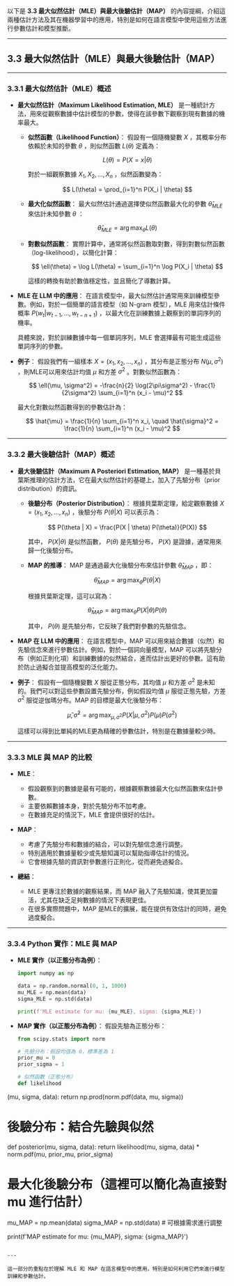 以下是 **3.3 最大似然估計（MLE）與最大後驗估計（MAP）** 的內容提綱，介紹這兩種估計方法及其在機器學習中的應用，特別是如何在語言模型中使用這些方法進行參數估計和模型推斷。

---

## **3.3 最大似然估計（MLE）與最大後驗估計（MAP）**

---

### **3.3.1 最大似然估計（MLE）概述**
- **最大似然估計（Maximum Likelihood Estimation, MLE）** 是一種統計方法，用來從觀察數據中估計模型的參數，使得在該參數下觀察到現有數據的機率最大。
  
  - **似然函數（Likelihood Function）**：
    假設有一個隨機變數  $X$ ，其概率分布依賴於未知的參數  $\theta$ ，則似然函數  $L(\theta)$  定義為：

    $$
    L(\theta) = P(X = x | \theta)
    $$

    對於一組觀察數據  $X_1, X_2, \dots, X_n$ ，似然函數變為：

    $$
    L(\theta) = \prod_{i=1}^n P(X_i | \theta)
    $$


  - **最大化似然函數**：
    最大似然估計通過選擇使似然函數最大化的參數  $\hat{\theta}_{MLE}$  來估計未知參數  $\theta$ ：

    $$
    \hat{\theta}_{MLE} = \arg\max_{\theta} L(\theta)
    $$


  - **對數似然函數**：
    實際計算中，通常將似然函數取對數，得到對數似然函數（log-likelihood），以簡化計算：

    $$
    \ell(\theta) = \log L(\theta) = \sum_{i=1}^n \log P(X_i | \theta)
    $$

    這樣的轉換有助於數值穩定性，並且簡化了導數計算。

- **MLE 在 LLM 中的應用**：
  在語言模型中，最大似然估計通常用來訓練模型參數。例如，對於一個簡單的語言模型（如 N-gram 模型），MLE 用來估計條件概率  $P(w_t | w_{t-1}, \dots, w_{t-n+1})$ ，以最大化在訓練數據上觀察到的單詞序列的機率。

  具體來說，對於訓練數據中每一個單詞序列，MLE 會選擇最有可能生成這些單詞序列的參數。

- **例子**：
  假設我們有一組樣本  $X = (x_1, x_2, \dots, x_n)$ ，其分布是正態分布  $N(\mu, \sigma^2)$ ，則MLE可以用來估計均值  $\mu$  和方差  $\sigma^2$ 。對數似然函數為：

  $$
  \ell(\mu, \sigma^2) = -\frac{n}{2} \log(2\pi\sigma^2) - \frac{1}{2\sigma^2} \sum_{i=1}^n (x_i - \mu)^2
  $$

  最大化對數似然函數得到的參數估計為：

  $$
  \hat{\mu} = \frac{1}{n} \sum_{i=1}^n x_i, \quad \hat{\sigma}^2 = \frac{1}{n} \sum_{i=1}^n (x_i - \mu)^2
  $$


---

### **3.3.2 最大後驗估計（MAP）概述**
- **最大後驗估計（Maximum A Posteriori Estimation, MAP）** 是一種基於貝葉斯推理的估計方法，它在最大似然估計的基礎上，加入了先驗分布（prior distribution）的資訊。

  - **後驗分布（Posterior Distribution）**：
    根據貝葉斯定理，給定觀察數據  $X = (x_1, x_2, \dots, x_n)$ ，後驗分布  $P(\theta | X)$  可以表示為：

    $$
    P(\theta | X) = \frac{P(X | \theta) P(\theta)}{P(X)}
    $$

    其中， $P(X | \theta)$  是似然函數， $P(\theta)$  是先驗分布， $P(X)$  是證據，通常用來歸一化後驗分布。

  - **MAP 的推導**：
    MAP 是通過最大化後驗分布來估計參數  $\hat{\theta}_{MAP}$ ，即：

    $$
    \hat{\theta}_{MAP} = \arg\max_{\theta} P(\theta | X)
    $$

    根據貝葉斯定理，這可以寫為：

    $$
    \hat{\theta}_{MAP} = \arg\max_{\theta} P(X | \theta) P(\theta)
    $$

    其中， $P(\theta)$  是先驗分布，它反映了我們對參數的先驗信念。

- **MAP 在 LLM 中的應用**：
  在語言模型中，MAP 可以用來結合數據（似然）和先驗信念來進行參數估計。例如，對於一個詞向量模型，MAP 可以將先驗分布（例如正則化項）和訓練數據的似然結合，進而估計出更好的參數。這有助於防止過擬合並提高模型的泛化能力。

- **例子**：
  假設有一個隨機變數  $X$  服從正態分布，其均值  $\mu$  和方差  $\sigma^2$  是未知的。我們可以對這些參數設置先驗分布，例如假設均值  $\mu$  服從正態先驗，方差  $\sigma^2$  服從逆伽瑪分布。MAP 的目標是最大化後驗分布：

  $$
  \hat{\mu}, \hat{\sigma}^2 = \arg\max_{\mu, \sigma^2} P(X | \mu, \sigma^2) P(\mu) P(\sigma^2)
  $$

  這樣可以得到比單純的MLE更為精確的參數估計，特別是在數據量較少時。

---

### **3.3.3 MLE 與 MAP 的比較**
- **MLE**：
  - 假設觀察到的數據是最有可能的，根據觀察數據最大化似然函數來估計參數。
  - 主要依賴數據本身，對於先驗分布不加考慮。
  - 在數據充足的情況下，MLE 會提供很好的估計。

- **MAP**：
  - 考慮了先驗分布和數據的結合，可以對先驗信念進行調整。
  - 特別適用於數據量較少或先驗知識可以幫助指導估計的情況。
  - 它會根據先驗的資訊對參數進行正則化，從而避免過擬合。

- **總結**：
  - MLE 更專注於數據的觀察結果，而 MAP 融入了先驗知識，使其更加靈活，尤其在缺乏足夠數據的情況下表現更佳。
  - 在很多實際問題中，MAP 是MLE的擴展，能在提供有效估計的同時，避免過度擬合。

---

### **3.3.4 Python 實作：MLE 與 MAP**
- **MLE 實作（以正態分布為例）**：
  ```python
  import numpy as np

  data = np.random.normal(0, 1, 1000)
  mu_MLE = np.mean(data)
  sigma_MLE = np.std(data)
  
  print(f'MLE estimate for mu: {mu_MLE}, sigma: {sigma_MLE}')
  ```

- **MAP 實作（以正態分布為例）**：
  假設先驗為正態分布：
  ```python
  from scipy.stats import norm

  # 先驗分布：假設均值為 0，標準差為 1
  prior_mu = 0
  prior_sigma = 1

  # 似然函數（正態分布）
  def likelihood

(mu, sigma, data):
      return np.prod(norm.pdf(data, mu, sigma))

  # 後驗分布：結合先驗與似然
  def posterior(mu, sigma, data):
      return likelihood(mu, sigma, data) * norm.pdf(mu, prior_mu, prior_sigma)
  
  # 最大化後驗分布（這裡可以簡化為直接對 mu 進行估計）
  mu_MAP = np.mean(data)
  sigma_MAP = np.std(data)  # 可根據需求進行調整
  
  print(f'MAP estimate for mu: {mu_MAP}, sigma: {sigma_MAP}')
  ```

--- 

這一部分的重點在於理解 MLE 和 MAP 在語言模型中的應用，特別是如何利用它們來進行模型訓練和參數估計。